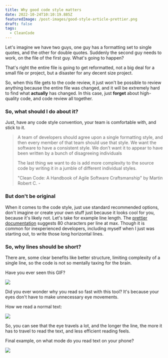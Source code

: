 ```yaml
---
title: Why good code style matters
date: 2022-10-24T10:10:19.885Z
featuredImage: /post-images/good-style-article-prettier.png
draft: false
tags:
  - CleanCode
---
```

Let's imagine we have two guys, one guy has a formatting set to single quotes, and the other for double quotes. Suddenly the second guy needs to work, on the file of the first guy. What's going to happen?

That's right the entire file is going to get reformatted, not a big deal for a small file or project, but a disaster for any decent size project.

So, when this file gets to the code review, it just won't be possible to review anything because the entire file was changed, and it will be extremely hard to find what **actually** has changed. In this case, just **forget** about high-quality code, and code review all together.

### So, what should I do about it?

Just, have any code style convention, your team is comfortable with, and stick to it.

> <!--StartFragment-->
>
> A team of developers should agree upon a single formatting style, and then every member of that team should use that style. We want the software to have a consistent style. We don’t want it to appear to have been written by a bunch of disagreeing individuals
>
> The last thing we want to do is add more complexity to the source code by writing it in a jumble of different individual styles.
>
> "Clean Code: A Handbook of Agile Software Craftsmanship" by Martin Robert C. -
>
> <!--EndFragment-->

### But don't be original

When it comes to the code style, just use standard recommended options, don't imagine or create your own stuff just because it looks cool for you, because it's likely not. Let's take for example line length. The [prettier documentation](https://prettier.io/docs/en/options.html) suggests 80 characters per line at max. Though it is common for inexperienced developers, including myself when I just was starting out, to write those long horizontal lines.

### So, why lines should be short?

There are, some clear benefits like better structure, limiting complexity of a single line, so the code is not so mentally taxing for the brain.

Have you ever seen this GIF?

![](https://i.imgur.com/2c5OGeq.gif)

Did you ever wonder why you read so fast with this tool? It's because your eyes don't have to make unnecessary eye movements.

How we read a normal text:

![](/post-images/eye-reading-text-example.png)

So, you can see that the eye travels a lot, and the longer the line, the more it has to travel to read the text, and less efficient reading feels.

Final example, on what mode do you read text on your phone?

![](/post-images/portrait-vs-landscape.png)